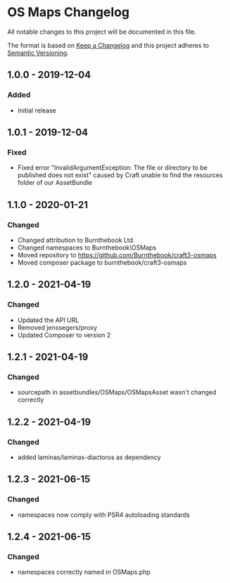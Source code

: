 # OS Maps Changelog

All notable changes to this project will be documented in this file.

The format is based on [Keep a Changelog](http://keepachangelog.com/) and this project adheres to [Semantic Versioning](http://semver.org/).

## 1.0.0 - 2019-12-04
### Added
- Initial release

## 1.0.1 - 2019-12-04
### Fixed
- Fixed error "InvalidArgumentException: The file or directory to be published does not exist" caused by Craft unable to find the resources folder of our AssetBundle

## 1.1.0 - 2020-01-21
### Changed
- Changed attribution to Burnthebook Ltd.
- Changed namespaces to Burnthebook\OSMaps
- Moved repository to https://github.com/Burnthebook/craft3-osmaps
- Moved composer package to burnthebook/craft3-osmaps

## 1.2.0 - 2021-04-19
### Changed
- Updated the API URL
- Removed jenssegers/proxy
- Updated Composer to version 2

## 1.2.1 - 2021-04-19
### Changed
- sourcepath in assetbundles/OSMaps/OSMapsAsset wasn't changed correctly 

## 1.2.2 - 2021-04-19
### Changed
- added laminas/laminas-diactoros as dependency

## 1.2.3 - 2021-06-15
### Changed
- namespaces now comply with PSR4 autoloading standards 

## 1.2.4 - 2021-06-15
### Changed
- namespaces correctly named in OSMaps.php 